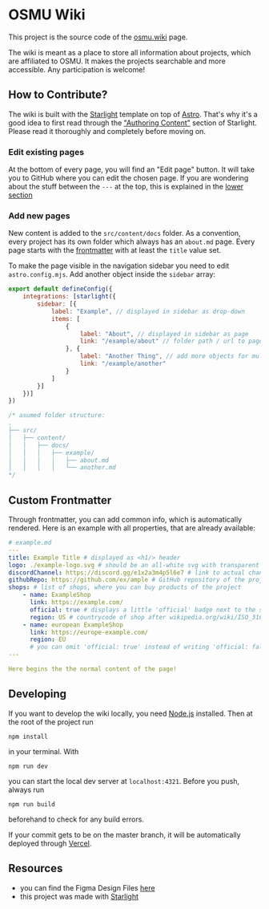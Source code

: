 # OSMU Wiki
This project is the source code of the [osmu.wiki](https://osmu.wiki) page.

The wiki is meant as a place to store all information about projects, which are affiliated to OSMU. It makes the projects searchable and more accessible. Any participation is welcome!

## How to Contribute?

The wiki is built with the [Starlight](https://starlight.astro.build) template on top of [Astro](https://astro.build). That's why it's a good idea to first read through the ["Authoring Content"](https://starlight.astro.build/guides/authoring-content/) section of Starlight. Please read it thoroughly and completely before moving on.

### Edit existing pages
At the bottom of every page, you will find an "Edit page" button. It will take you to GitHub where you can edit the chosen page. If you are wondering about the stuff between the `---` at the top, this is explained in the [lower section](#custom_frontmatter)

### Add new pages
New content is added to the `src/content/docs` folder. As a convention, every project has its own folder which always has an `about.md` page. 
Every page starts with the [frontmatter](#custom_frontmatter) with at least the `title` value set.

To make the page visible in the navigation sidebar you need to edit `astro.config.mjs`. Add another object inside the `sidebar` array:
```mjs
export default defineConfig({
    integrations: [starlight({
        sidebar: [{
            label: "Example", // displayed in sidebar as drop-down
            items: [
                {
                    label: "About", // displayed in sidebar as page
                    link: "/example/about" // folder path / url to page
                }, {
                    label: "Another Thing", // add more objects for multiple pages
                    link: "/example/another"
                }
            ]
        }]
    })]
})

/* asumed folder structure:
.
├── src/
│   ├── content/
│   │   ├── docs/
│   │   │   ├── example/
│   │   │   │   ├── about.md
│   │   │   │   └── another.md
*/
```

## Custom Frontmatter
Through frontmatter, you can add common info, which is automatically rendered. Here is an example with all properties, that are already available:
```yaml
# example.md
---
title: Example Title # displayed as <h1/> header
logo: ./example-logo.svg # should be an all-white svg with transparent background of the projects logo
discordChannel: https://discord.gg/e1x2a3m4p5l6e7 # link to actual channel on the osmu discord server
githubRepo: https://github.com/ex/ample # GitHub repository of the project
shops: # list of shops, where you can buy products of the project
    - name: ExampleShop
      link: https://example.com/
      official: true # displays a little 'official' badge next to the shop when set to true
      region: US # countrycode of shop after wikipedia.org/wiki/ISO_3166-1#Codes
    - name: european ExampleShop
      link: https://europe-example.com/
      region: EU
      # you can omit 'official: true' instead of writing 'official: false'
---

Here begins the the normal content of the page!
```

## Developing
If you want to develop the wiki locally, you need [Node.js](https://nodejs.org/en/download/current) installed. Then at the root of the project run
```
npm install
```
in your terminal. With
```
npm run dev
```
you can start the local dev server at `localhost:4321`. Before you push, always run
```
npm run build
```
beforehand to check for any build errors.

If your commit gets to be on the master branch, it will be automatically deployed through [Vercel](https://vercel.com).

## Resources
- you can find the Figma Design Files [here](https://www.figma.com/community/file/1327223930083607761/osmu-website)
- this project was made with [Starlight](https://starlight.astro.build)